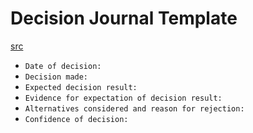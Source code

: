 Decision Journal Template
===

[src](https://blog.trello.com/decision-journal)

* `Date of decision:`
* `Decision made:`
* `Expected decision result:`
* `Evidence for expectation of decision result:`
* `Alternatives considered and reason for rejection:`
* `Confidence of decision:`


